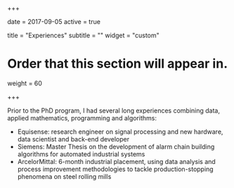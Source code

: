 +++

date = 2017-09-05
active = true

title = "Experiences"
subtitle = ""
widget = "custom"

# Order that this section will appear in.
weight = 60

+++

Prior to the PhD program, I had several long experiences combining data, applied
mathematics, programming and algorithms:

- Equisense: research engineer on signal processing and new hardware, data scientist and back-end developer
- Siemens: Master Thesis on the development of alarm chain building algorithms for automated industrial systems
- ArcelorMittal: 6-month industrial placement, using data analysis and process
improvement methodologies to tackle production-stopping phenomena on steel rolling mills
